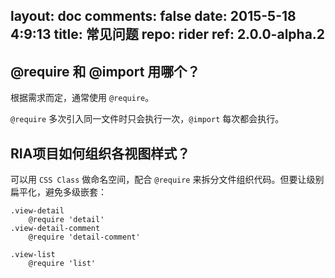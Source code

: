 layout: doc
comments: false
date: 2015-5-18 4:9:13
title: 常见问题
repo: rider
ref: 2.0.0-alpha.2
---

## @require 和 @import 用哪个？

根据需求而定，通常使用 `@require`。

`@require` 多次引入同一文件时只会执行一次，`@import` 每次都会执行。

## RIA项目如何组织各视图样式？

可以用 `CSS Class` 做命名空间，配合 `@require` 来拆分文件组织代码。但要让级别扁平化，避免多级嵌套：

```haml
.view-detail
    @require 'detail'
.view-detail-comment
    @require 'detail-comment'

.view-list
    @require 'list'
```